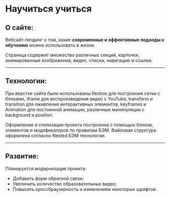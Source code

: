 # Научиться учиться

## О сайте:

Вебсайт-лендинг о том, какие **современные и эффективные подходы к обучению** можно использовать в жизни.

Страница содержит множество различных секций, карточки, анимированные изображения, видео, списки, навигацию и ссылки.

---

## Технологии:

При верстке сайта были использованы flexbox для построения сетки с блоками, iframe для воспроизведения видео с YouTube, transform и transition для оживления интерактивных элементов, keyframes и Animation для постоянной анимации, различные манипуляции с background и position.

Оформление и стилизация проекта построенна с помощью блоков, элементов и модификаторов по правилам БЭМ. Файловая структура оформлена согласно Nested БЭМ технологии.

---

## Развитие:

Планируется модернизация проекта:

- Добавить форм обратной связи;
- Увеличить количество образовательных видео;
- Повысить кроссбраузерность и изменением некоторых шрифтов.
